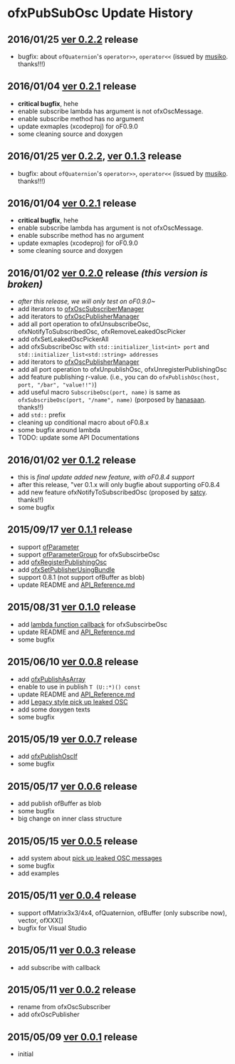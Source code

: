 # ofxPubSubOsc Update History

## 2016/01/25 [ver 0.2.2](../../releases/tag/v0_2_2) release

* bugfix: about `ofQuaternion`'s `operator>>`, `operator<<` (issued by [musiko](https://github.com/musiko). thanks!!!)

## 2016/01/04 [ver 0.2.1](../../releases/tag/v0_2_1) release

* **critical bugfix**, hehe
* enable subscribe lambda has argument is not ofxOscMessage.
* enable subscribe method has no argument
* update exmaples (xcodeproj) for oF0.9.0
* some cleaning source and doxygen

## 2016/01/25 [ver 0.2.2](../../releases/tag/v0_2_2), [ver 0.1.3](../../releases/tag/v0_1_3) release

* bugfix: about `ofQuaternion`'s `operator>>`, `operator<<` (issued by [musiko](https://github.com/musiko). thanks!!!)

## 2016/01/04 [ver 0.2.1](../../releases/tag/v0_2_1) release

* **critical bugfix**, hehe
* enable subscribe lambda has argument is not ofxOscMessage.
* enable subscribe method has no argument
* update exmaples (xcodeproj) for oF0.9.0
* some cleaning source and doxygen

## 2016/01/02 [ver 0.2.0](../../releases/tag/v0_2_0) release *(this version is broken)*

* *after this release, we will only test on oF0.9.0~*
* add iterators to [ofxOscSubscriberManager](API_Reference.md#Advanced_ofxOscSubscriberManager)
* add iterators to [ofxOscPublisherManager](API_Reference.md#Advanced_ofxOscPublisherManager)
* add all port operation to ofxUnsubscribeOsc, ofxNotifyToSubscribedOsc, ofxRemoveLeakedOscPicker
* add ofxSetLeakedOscPickerAll
* add ofxSubscribeOsc with `std::initializer_list<int> port` and `std::initializer_list<std::string> addresses`
* add iterators to [ofxOscPublisherManager](API_Reference.md#Advanced_ofxOscPublisherManager)
* add all port operation to ofxUnpublishOsc, ofxUnregisterPublishingOsc
* add feature publishing r-value. (i.e., you can do `ofxPublishOsc(host, port, "/bar", "value!!")`)
* add useful macro `SubscribeOsc(port, name)` is same as `ofxSubscribeOsc(port, "/name", name)` (porposed by [hanasaan](https://github.com/hanasaan). thanks!!)
* add `std::` prefix
* cleaning up conditional macro about oF0.8.x
* some bugfix around lambda
* TODO: update some API Documentations

## 2016/01/02 [ver 0.1.2](../../releases/tag/v0_1_2) release

* this is *final update added new feature, with oF0.8.4 support*
* after this release, "ver 0.1.x will only bugfie about supporting oF0.8.4
* add new feature ofxNotifyToSubscribedOsc (proposed by [satcy](http://github.com/satcy/). thanks!!)
* some bugfix

## 2015/09/17 [ver 0.1.1](../../releases/tag/v0_1_1) release

* support [ofParameter](#SupportedTypes_ofParameter)
* support [ofParameterGroup](API_Reference.md#Advanced_how_to_subscribe_ofParameterGroup) for ofxSubscirbeOsc
* add [ofxRegisterPublishingOsc](#ofxRegisterPublishingOsc)
* add [ofxSetPublisherUsingBundle](API_Reference.md#ofxSetPublisherUsingBundle)
* support 0.8.1 (not support ofBuffer as blob)
* update README and [API_Reference.md](API_Reference.md)

## 2015/08/31 [ver 0.1.0](../../releases/tag/v0_1_0) release

* add [lambda function callback](API_Reference.md#API_lambda_callback) for ofxSubscirbeOsc
* update README and [API_Reference.md](API_Reference.md)
* some bugfix

## 2015/06/10 [ver 0.0.8](../../releases/tag/v0_0_8) release

* add [ofxPublishAsArray](API_Reference.md#API_ofxPublishAsArray)
* enable to use in publish `T (U::*)() const`
* update README and [API_Reference.md](API_Reference.md)
* add [Legacy style pick up leaked OSC](API_Reference.md#Advanced_LegacyStylePickUpLeakedOSCMessage)
* add some doxygen texts
* some bugfix

## 2015/05/19 [ver 0.0.7](../../releases/tag/v0_0_7) release

* add [ofxPublishOscIf](API_Reference.md#API_ofxPublishOscIf)
* some bugfix

## 2015/05/17 [ver 0.0.6](../../releases/tag/v0_0_6) release

* add publish ofBuffer as blob
* some bugfix
* big change on inner class structure

## 2015/05/15 [ver 0.0.5](../../releases/tag/v0_0_5) release

* add system about [pick up leaked OSC messages](API_Reference.md#API_ofxSetLeakedOscPicker)
* some bugfix
* add examples

## 2015/05/11 [ver 0.0.4](../../releases/tag/v0_0_4) release

* support ofMatrix3x3/4x4, ofQuaternion, ofBuffer (only subscribe now), vector<ofXXX>, ofXXX[]
* bugfix for Visual Studio

## 2015/05/11 [ver 0.0.3](../../releases/tag/v0_0_3) release

* add subscribe with callback

## 2015/05/11 [ver 0.0.2](../../releases/tag/v0_0_2) release

* rename from ofxOscSubscriber
* add ofxOscPublisher

## 2015/05/09 [ver 0.0.1](../../releases/tag/v0_0_1) release

* initial

